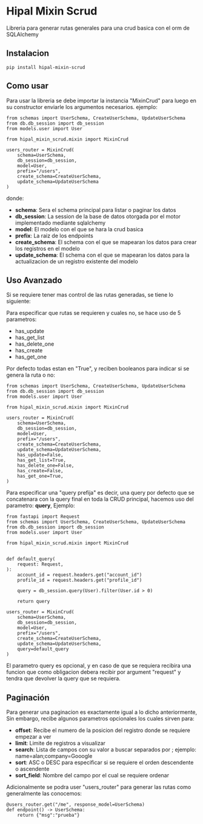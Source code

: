 
# Hipal Mixin Scrud

Libreria para generar rutas generales para una crud basica con el orm de SQLAlchemy

Instalacion
---------
```pip install hipal-mixin-scrud```

Como usar
---------
Para usar la libreria se debe importar la instancia "MixinCrud" para luego en su constructor enviarle los argumentos necesarios.
ejemplo:

```
from schemas import UserSchema, CreateUserSchema, UpdateUserSchema
from db.db_session import db_session
from models.user import User

from hipal_mixin_scrud.mixin import MixinCrud

users_router = MixinCrud(
    schema=UserSchema,
    db_session=db_session,
    model=User,
    prefix="/users",
    create_schema=CreateUserSchema,
    update_schema=UpdateUserSchema
)
```
donde:
- **schema**: Sera el schema principal para listar o paginar los datos
- **db_session**: La session de la base de datos otorgada por el motor implementado mediante sqlalchemy
- **model**: El modelo con el que se hara la crud basica
- **prefix**: La raiz de los endpoints
- **create_schema**: El schema con el que se mapearan los datos para crear los registros en el modelo
- **update_schema**: El schema con el que se mapearan los datos para la actualizacion de un registro existente del modelo

Uso Avanzado
---------
Si se requiere tener mas control de las rutas generadas, se tiene lo siguiente:

Para especificar que rutas se requieren y cuales no, se hace uso de 5 parametros:
- has_update
- has_get_list
- has_delete_one
- has_create
- has_get_one

Por defecto todas estan en "True", y reciben booleanos para indicar si se genera la ruta o no:
```
from schemas import UserSchema, CreateUserSchema, UpdateUserSchema
from db.db_session import db_session
from models.user import User

from hipal_mixin_scrud.mixin import MixinCrud

users_router = MixinCrud(
    schema=UserSchema,
    db_session=db_session,
    model=User,
    prefix="/users",
    create_schema=CreateUserSchema,
    update_schema=UpdateUserSchema,
    has_update=False,
    has_get_list=True,
    has_delete_one=False,
    has_create=False,
    has_get_one=True,
)
```

Para especificar una "query prefija" es decir, una query por defecto que se concatenara con la query final en toda la CRUD principal, hacemos uso del parametro: **query**, Ejemplo:

```
from fastapi import Request
from schemas import UserSchema, CreateUserSchema, UpdateUserSchema
from db.db_session import db_session
from models.user import User

from hipal_mixin_scrud.mixin import MixinCrud


def default_query(
    request: Request,
):
    account_id = request.headers.get("account_id")
    profile_id = request.headers.get("profile_id")

    query = db_session.query(User).filter(User.id > 0)

    return query

users_router = MixinCrud(
    schema=UserSchema,
    db_session=db_session,
    model=User,
    prefix="/users",
    create_schema=CreateUserSchema,
    update_schema=UpdateUserSchema,
    query=default_query
)
```

El parametro query es opcional, y en caso de que se requiera recibira una funcion que como obligacion debera recibir por argument "request" y tendra que devolver la query que se requiera.

Paginación
---------

Para generar una paginacion es exactamente igual a lo dicho anteriormente, Sin embargo, recibe algunos parametros opcionales los cuales sirven para:

- **offset**: Recibe el numero de la posicion del registro donde se requiere empezar a ver 
- **limit**: Limite de registros a visualizar
- **search**: Lista de campos con su valor a buscar separados por ; ejemplo: name=alan;company=Gooogle
- **sort**: ASC o DESC para especificar si se requiere el orden descendente o ascendente
- **sort_field**: Nombre del campo por el cual se requiere ordenar

Adicionalmente se podra user "users_router" para generar las rutas como generalmente las conocemos:

```
@users_router.get("/me", response_model=UserSchema)
def endpoint() -> UserSchema:
    return {"msg":"prueba"}
```